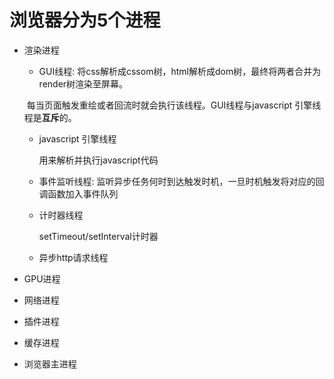 # 浏览器分为5个进程

- 渲染进程

  - GUI线程: 将css解析成cssom树，html解析成dom树，最终将两者合并为render树渲染至屏幕。

  ​        每当页面触发重绘或者回流时就会执行该线程。GUI线程与javascript 引擎线程是**互斥**的。

  - javascript 引擎线程

    用来解析并执行javascript代码

  - 事件监听线程: 监听异步任务何时到达触发时机，一旦时机触发将对应的回调函数加入事件队列

  - 计时器线程

    setTimeout/setInterval计时器

  - 异步http请求线程

- GPU进程

- 网络进程

- 插件进程

- 缓存进程

- 浏览器主进程